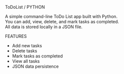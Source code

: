 ToDoList / PYTHON

A simple command-line ToDo List app built with Python.  
You can add, view, delete, and mark tasks as completed.  
All data is stored locally in a JSON file.

FEATURES
- Add new tasks
- Delete tasks
- Mark tasks as completed
- View all tasks
- JSON data persistence


